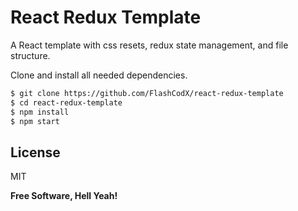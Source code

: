 # React Redux Template

A React template with css resets, redux state management, and file structure.

Clone and install all needed dependencies.

```sh
$ git clone https://github.com/FlashCodX/react-redux-template
$ cd react-redux-template
$ npm install
$ npm start
```

## License

MIT

**Free Software, Hell Yeah!**

[react]: https://reactjs.org/

